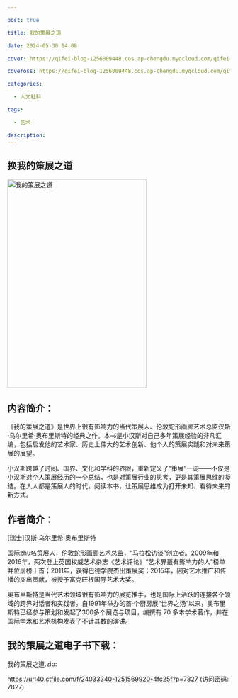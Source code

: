 ```yaml
---

post: true

title: 我的策展之道

date: 2024-05-30 14:08

cover: https://qifei-blog-1256009448.cos.ap-chengdu.myqcloud.com/qifei-blog/s34395891.jpg

coveross: https://qifei-blog-1256009448.cos.ap-chengdu.myqcloud.com/qifei-blog/s34395891.jpg

categories:

  - 人文社科

tags:

  - 艺术

description:
---
```


## 换我的策展之道

<img alt="我的策展之道" class="aligncenter loading" data-was-processed="true" decoding="async" fetchpriority="high" height="471" src="https://qifei-blog-1256009448.cos.ap-chengdu.myqcloud.com/qifei-blog/s34395891.jpg" style="cursor: zoom-in;" width="314"/>

## 内容简介：

《我的策展之道》是世界上很有影响力的当代策展人、伦敦蛇形画廊艺术总监汉斯·乌尔里希·奥布里斯特的经典之作。本书是小汉斯对自己多年策展经验的非凡汇编，包括启发他的艺术家、历史上伟大的艺术创新、他个人的策展实践和对未来策展的展望。

小汉斯跨越了时间、国界、文化和学科的界限，重新定义了“策展”一词——不仅是小汉斯对个人策展经历的一个总结，也是对策展行业的思考，更是其策展思维的凝结。在人人都是策展人的时代，阅读本书，让策展思维成为打开未知、看待未来的新方式。

## 作者简介：

[瑞士]汉斯·乌尔里希·奥布里斯特

国际zhu名策展人，伦敦蛇形画廊艺术总监，“马拉松访谈”创立者。2009年和2016年，两次登上英国权威艺术杂志《艺术评论》“艺术界蕞有影响力的人”榜单并位居榜丨首；2011年，获得巴德学院杰出策展奖；2015年，因对艺术推广和传播的突出贡献，被授予富克旺根国际艺术大奖。

奥布里斯特是当代艺术领域很有影响力的展览推手，也是国际上活跃的连接各个领域的跨界对话者和实践者。自1991年举办的首·个厨房展“世界之汤”以来，奥布里斯特已经参与策划和发起了300多个展览与项目，编撰有 70 多本学术著作，并在国际学术和艺术机构发表了不计其数的演讲。

## 我的策展之道电子书下载：

我的策展之道.zip: 

https://url40.ctfile.com/f/24033340-1251569920-4fc25f?p=7827 (访问密码: 7827)
